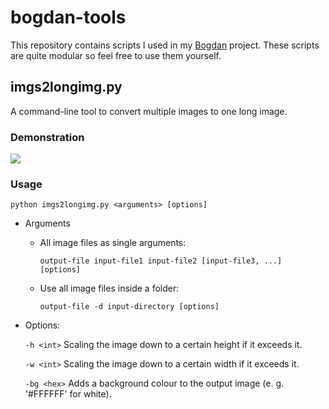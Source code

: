 # bogdan-tools

This repository contains scripts I used in my [Bogdan](https://github.com/OsiPog/bogdan) project. These scripts are quite modular so feel free to use them yourself.



## imgs2longimg.py

A command-line tool to convert multiple images to one long image.

### Demonstration

![](https://i.imgur.com/rxEpWFX.png)

### Usage

`python imgs2longimg.py <arguments> [options]`

- Arguments

  - All image files as single arguments:

     `output-file input-file1 input-file2 [input-file3, ...] [options]`

  - Use all image files inside a folder:

    `output-file -d input-directory [options]`

- Options:

  `-h <int>`    Scaling the image down to a certain height if it exceeds it.

  `-w <int>`    Scaling the image down to a certain width if it exceeds it.

  `-bg <hex>`  Adds a background colour to the output image (e. g. '#FFFFFF' for white).
